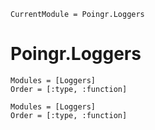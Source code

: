 ```@meta
CurrentModule = Poingr.Loggers
```

# Poingr.Loggers

```@index
Modules = [Loggers]
Order = [:type, :function]
```

```@autodocs
Modules = [Loggers]
Order = [:type, :function]
```
